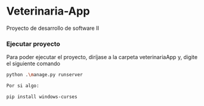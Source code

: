 # Veterinaria-App
Proyecto de desarrollo de software II
### Ejecutar proyecto
Para poder ejecutar el proyecto, diríjase a la carpeta veterinariaApp y, digite el siguiente comando
```bash
python .\manage.py runserver

Por si algo:

pip install windows-curses
```
